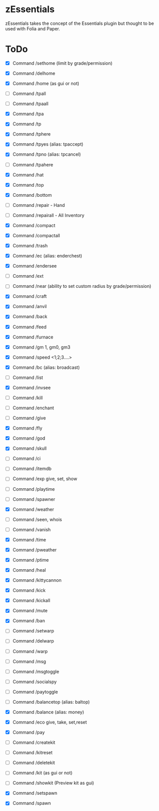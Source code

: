 # zEssentials

zEssentials takes the concept of the Essentials plugin but thought to be used with Folia and Paper.

# ToDo

- [x] Command /sethome <name> (limit by grade/permission)
- [x] Command /delhome <name>
- [x] Command /home (as gui or not)

- [ ] Command /tpall
- [ ] Command /tpaall
- [x] Command /tpa
- [x] Command /tp
- [x] Command /tphere
- [x] Command /tpyes (alias: tpaccept)
- [x] Command /tpno (alias: tpcancel)
- [ ] Command /tpahere

- [x] Command /hat
- [x] Command /top
- [x] Command /bottom
- [ ] Command /repair - Hand
- [ ] Command /repairall - All Inventory
- [x] Command /compact
- [x] Command /compactall
- [x] Command /trash
- [x] Command /ec (alias: enderchest)
- [x] Command /endersee 
- [ ] Command /ext
- [ ] Command /near (ability to set custom radius by grade/permission)
- [x] Command /craft
- [x] Command /anvil
- [x] Command /back
- [x] Command /feed
- [x] Command /furnace

- [x] Command /gm 1, gm0, gm3
- [x] Command /speed <1;2;3….>
- [x] Command /bc (alias: broadcast)
- [ ] Command /list
- [x] Command /invsee
- [ ] Command /kill
- [ ] Command /enchant
- [ ] Command /give
- [x] Command /fly
- [x] Command /god
- [x] Command /skull
- [ ] Command /ci
- [ ] Command /itemdb
- [ ] Command /exp give, set, show
- [ ] Command /playtime
- [ ] Command /spawner
- [x] Command /weather
- [ ] Command /seen, whois
- [ ] Command /vanish
- [x] Command /time
- [x] Command /pweather
- [x] Command /ptime
- [x] Command /heal
- [x] Command /kittycannon
- [x] Command /kick
- [x] Command /kickall
- [x] Command /mute
- [x] Command /ban

- [ ] Command /setwarp
- [ ] Command /delwarp
- [ ] Command /warp

- [ ] Command /msg
- [ ] Command /msgtoggle
- [ ] Command /socialspy

- [ ] Command /paytoggle
- [ ] Command /balancetop (alias: baltop)
- [x] Command /balance (alias: money)
- [x] Command /eco give, take, set,reset
- [x] Command /pay

- [ ] Command /createkit <name> <delay>
- [ ] Command /kitreset
- [ ] Command /deletekit
- [ ] Command /kit (as gui or not)
- [ ] Command /showkit <kit> (Preview kit as gui)

- [x] Command /setspawn
- [x] Command /spawn
